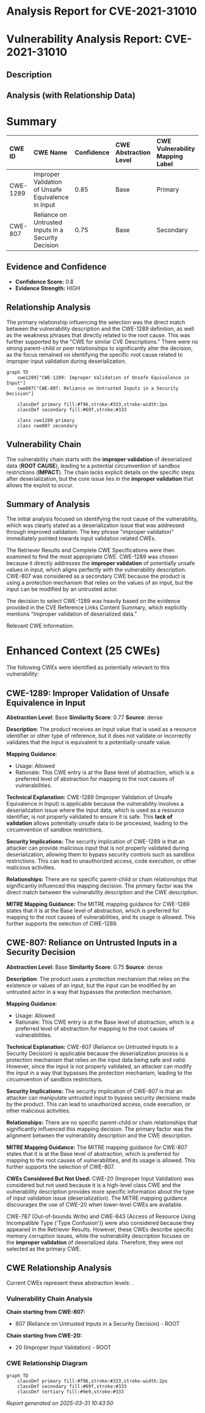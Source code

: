 # Analysis Report for CVE-2021-31010

# Vulnerability Analysis Report: CVE-2021-31010

## Description



## Analysis (with Relationship Data)

# Summary
| CWE ID  | CWE Name                                                            | Confidence | CWE Abstraction Level | CWE Vulnerability Mapping Label | CWE-Vulnerability Mapping Notes |
| :-------- | :------------------------------------------------------------------ | :--------- | :---------------------- | :------------------------------ | :------------------------------ |
| CWE-1289 | Improper Validation of Unsafe Equivalence in Input                | 0.85       | Base                    | Primary                         | Allowed                         |
| CWE-807 | Reliance on Untrusted Inputs in a Security Decision               | 0.75       | Base                    | Secondary                       | Allowed                         |

## Evidence and Confidence

*   **Confidence Score:** 0.8
*   **Evidence Strength:** HIGH

## Relationship Analysis
The primary relationship influencing the selection was the direct match between the vulnerability description and the CWE-1289 definition, as well as the weakness phrases that directly related to the root cause. This was further supported by the "CWE for similar CVE Descriptions." There were no strong parent-child or peer relationships to significantly alter the decision, as the focus remained on identifying the specific root cause related to improper input validation during deserialization.

```mermaid
graph TD
    cwe1289["CWE-1289: Improper Validation of Unsafe Equivalence in Input"]
    cwe807["CWE-807: Reliance on Untrusted Inputs in a Security Decision"]

    classDef primary fill:#f96,stroke:#333,stroke-width:2px
    classDef secondary fill:#69f,stroke:#333
    
    class cwe1289 primary
    class cwe807 secondary
```

## Vulnerability Chain
The vulnerability chain starts with the **improper validation** of deserialized data (**ROOT CAUSE**), leading to a potential circumvention of sandbox restrictions (**IMPACT**). The chain lacks explicit details on the specific steps after deserialization, but the core issue lies in the **improper validation** that allows the exploit to occur.

## Summary of Analysis
The initial analysis focused on identifying the root cause of the vulnerability, which was clearly stated as a deserialization issue that was addressed through improved validation. The key phrase "improper validation" immediately pointed towards input validation related CWEs.

The Retriever Results and Complete CWE Specifications were then examined to find the most appropriate CWE. CWE-1289 was chosen because it directly addresses the **improper validation** of potentially unsafe values in input, which aligns perfectly with the vulnerability description. CWE-807 was considered as a secondary CWE because the product is using a protection mechanism that relies on the values of an input, but the input can be modified by an untrusted actor.

The decision to select CWE-1289 was heavily based on the evidence provided in the CVE Reference Links Content Summary, which explicitly mentions "Improper validation of deserialized data."

Relevant CWE Information:

# Enhanced Context (25 CWEs)
The following CWEs were identified as potentially relevant to this vulnerability:

## CWE-1289: Improper Validation of Unsafe Equivalence in Input
**Abstraction Level**: Base
**Similarity Score**: 0.77
**Source**: dense

**Description**:
The product receives an input value that is used as a resource identifier or other type of reference, but it does not validate or incorrectly validates that the input is equivalent to a potentially-unsafe value.

**Mapping Guidance**:
- Usage: Allowed
- Rationale: This CWE entry is at the Base level of abstraction, which is a preferred level of abstraction for mapping to the root causes of vulnerabilities.

**Technical Explanation:**
CWE-1289 (Improper Validation of Unsafe Equivalence in Input) is applicable because the vulnerability involves a deserialization issue where the input data, which is used as a resource identifier, is not properly validated to ensure it is safe. This **lack of validation** allows potentially unsafe data to be processed, leading to the circumvention of sandbox restrictions.

**Security Implications:**
The security implication of CWE-1289 is that an attacker can provide malicious input that is not properly validated during deserialization, allowing them to bypass security controls such as sandbox restrictions. This can lead to unauthorized access, code execution, or other malicious activities.

**Relationships:**
There are no specific parent-child or chain relationships that significantly influenced this mapping decision. The primary factor was the direct match between the vulnerability description and the CWE description.

**MITRE Mapping Guidance:**
The MITRE mapping guidance for CWE-1289 states that it is at the Base level of abstraction, which is preferred for mapping to the root causes of vulnerabilities, and its usage is allowed. This further supports the selection of CWE-1289.

## CWE-807: Reliance on Untrusted Inputs in a Security Decision
**Abstraction Level**: Base
**Similarity Score**: 0.75
**Source**: dense

**Description**:
The product uses a protection mechanism that relies on the existence or values of an input, but the input can be modified by an untrusted actor in a way that bypasses the protection mechanism.

**Mapping Guidance**:
- Usage: Allowed
- Rationale: This CWE entry is at the Base level of abstraction, which is a preferred level of abstraction for mapping to the root causes of vulnerabilities.

**Technical Explanation:**
CWE-807 (Reliance on Untrusted Inputs in a Security Decision) is applicable because the deserialization process is a protection mechanism that relies on the input data being safe and valid. However, since the input is not properly validated, an attacker can modify the input in a way that bypasses the protection mechanism, leading to the circumvention of sandbox restrictions.

**Security Implications:**
The security implication of CWE-807 is that an attacker can manipulate untrusted input to bypass security decisions made by the product. This can lead to unauthorized access, code execution, or other malicious activities.

**Relationships:**
There are no specific parent-child or chain relationships that significantly influenced this mapping decision. The primary factor was the alignment between the vulnerability description and the CWE description.

**MITRE Mapping Guidance:**
The MITRE mapping guidance for CWE-807 states that it is at the Base level of abstraction, which is preferred for mapping to the root causes of vulnerabilities, and its usage is allowed. This further supports the selection of CWE-807.

**CWEs Considered But Not Used:**
CWE-20 (Improper Input Validation) was considered but not used because it is a high-level class CWE and the vulnerability description provides more specific information about the type of input validation issue (deserialization). The MITRE mapping guidance discourages the use of CWE-20 when lower-level CWEs are available.

CWE-787 (Out-of-bounds Write) and CWE-843 (Access of Resource Using Incompatible Type ('Type Confusion')) were also considered because they appeared in the Retriever Results. However, these CWEs describe specific memory corruption issues, while the vulnerability description focuses on the **improper validation** of deserialized data. Therefore, they were not selected as the primary CWE.


## CWE Relationship Analysis

Current CWEs represent these abstraction levels: .


### Vulnerability Chain Analysis

**Chain starting from CWE-807:**
- 807 (Reliance on Untrusted Inputs in a Security Decision) - ROOT


**Chain starting from CWE-20:**
- 20 (Improper Input Validation) - ROOT



### CWE Relationship Diagram

```mermaid
graph TD
    classDef primary fill:#f96,stroke:#333,stroke-width:2px
    classDef secondary fill:#69f,stroke:#333
    classDef tertiary fill:#9e9,stroke:#333
```



*Report generated on 2025-03-31 10:43:50*
